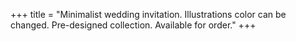 +++
title = "Minimalist wedding invitation. Illustrations color can be changed. Pre-designed collection. Available for order."
+++
